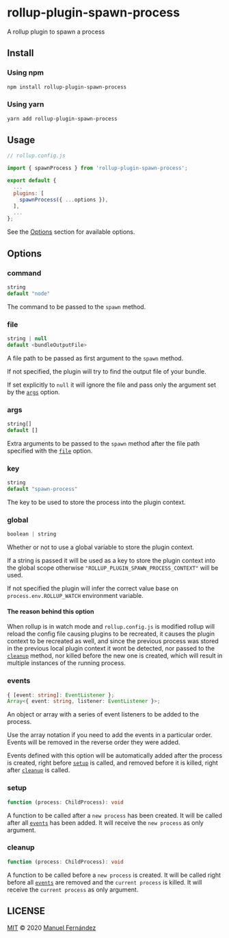 # rollup-plugin-spawn-process

A rollup plugin to spawn a process

## Install

### Using npm

```bash
npm install rollup-plugin-spawn-process
```

### Using yarn

```bash
yarn add rollup-plugin-spawn-process
```

## Usage

```javascript
// rollup.config.js

import { spawnProcess } from 'rollup-plugin-spawn-process';

export default {
  ...
  plugins: [
    spawnProcess({ ...options }),
  ],
  ...
};
```

See the [Options](#options) section for available options.

## Options

### command

```typescript
string
default "node"
```

The command to be passed to the `spawn` method.

### file

```typescript
string | null
default <bundleOutputFile>
```

A file path to be passed as first argument to the `spawn` method.

If not specified, the plugin will try to find the output file of your bundle.

If set explicitly to `null` it will ignore the file and pass only the argument set by the [`args`](#args) option.

### args

```typescript
string[]
default []
```

Extra arguments to be passed to the `spawn` method after the file path specified with the [`file`](#file) option.

### key

```typescript
string
default "spawn-process"
```

The key to be used to store the process into the plugin context.

### global

```typescript
boolean | string
```

Whether or not to use a global variable to store the plugin context.

If a string is passed it will be used as a key to store the plugin context into the global scope otherwise `"ROLLUP_PLUGIN_SPAWN_PROCESS_CONTEXT"` will be used.

If not specified the plugin will infer the correct value base on `process.env.ROLLUP_WATCH` environment variable.

#### The reason behind this option

When rollup is in watch mode and `rollup.config.js` is modified rollup will reload the config file causing plugins to be recreated, it causes the plugin context to be recreated as well, and since the previous process was stored in the previous local plugin context it wont be detected, nor passed to the [`cleanup`](#cleanup) method, nor killed before the new one is created, which will result in multiple instances of the running process.

### events

```typescript
{ [event: string]: EventListener };
Array<{ event: string, listener: EventListener }>;
```

An object or array with a series of event listeners to be added to the process.

Use the array notation if you need to add the events in a particular order. Events will be removed in the reverse order they were added.

Events defined with this option will be automatically added after the process is created, right before [`setup`](#setup) is called, and removed before it is killed, right after [`cleanup`](#cleanup) is called.

### setup

```typescript
function (process: ChildProcess): void
```

A function to be called after a `new process` has been created. It will be called after all [`events`](#events) has been added. It will receive the `new process` as only argument.

### cleanup

```typescript
function (process: ChildProcess): void
```

A function to be called before a `new process` is created. It will be called right before all [`events`](#events) are removed and the `current process` is killed. It will receive the `current process` as only argument.

## LICENSE

[MIT](LICENSE) &copy; 2020 [Manuel Fernández](https://github.com/manferlo81)
